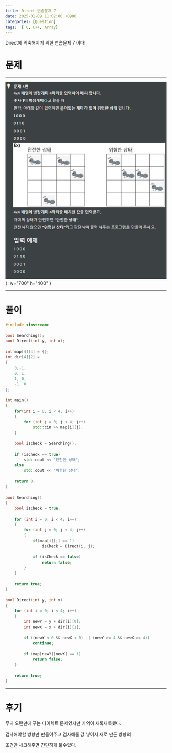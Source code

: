 ```yaml
---
title: Direct 연습문제 7
date: 2025-01-09 11:02:00 +0900
categories: [Question]  
tags:  [ C, C++, Array]
---
```


Direct에 익숙해지기 위한 연습문제 7 이다!

# 문제   
---------------------------------------
![Desktop View](/assets/img/Direct7.png){: w="700" h="400" }

---------------------------------------

# 풀이

```c++
#include <iostream>

bool Searching();
bool Direct(int y, int x);

int map[4][4] = {};
int dir[4][2] =
{
    0,-1,
    0, 1,
    1, 0,
    -1, 0
};

int main()
{
    for(int i = 0; i < 4; i++)
    {
        for (int j = 0; j < 4; j++)
            std::cin >> map[i][j];
    }
    
    bool isCheck = Searching();
    
    if (isCheck == true)
        std::cout << "안전한 상태";
    else
        std::cout << "위험한 상태";
    
    return 0;
}

bool Searching()
{
    bool isCheck = true;
    
    for (int i = 0; i < 4; i++)
    {
        for (int j = 0; j < 4; j++)
        {
            if(map[i][j] == 1)
                isCheck = Direct(i, j);
            
            if (isCheck == false)
                return false;
        }
    }
    
    return true;
}

bool Direct(int y, int x)
{
    for (int i = 0; i < 4; i++)
    {
        int newY = y + dir[i][0];
        int newX = x + dir[i][1];
    
        if ((newY < 0 && newX < 0) || (newY >= 4 && newX >= 4))
            continue;
    
        if (map[newY][newX] == 1)
            return false;
    }
    
    return true;
}
```
---------------------------------------

# 후기

무지 오랜만에 푸는 다이렉트 문제였지만 기억이 새록새록했다.

검사해야할 방향만 만들어주고 검사해줄 값 넣어서 새로 만든 방향의

조건만 체크해주면 간단하게 풀수있다.
